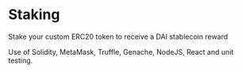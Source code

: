 # Staking
Stake your custom ERC20 token to receive a DAI stablecoin reward

Use of Solidity, MetaMask, Truffle, Genache, NodeJS, React and unit testing.
